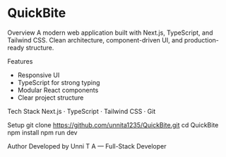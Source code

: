 # QuickBite

Overview
A modern web application built with Next.js, TypeScript, and Tailwind CSS. Clean architecture, component-driven UI, and production-ready structure.

Features
- Responsive UI
- TypeScript for strong typing
- Modular React components
- Clear project structure

Tech Stack
Next.js · TypeScript · Tailwind CSS · Git

Setup
git clone https://github.com/unnita1235/QuickBite.git
cd QuickBite
npm install
npm run dev

Author
Developed by Unni T A — Full-Stack Developer
